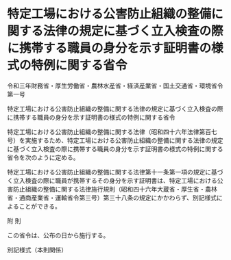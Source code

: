 # 特定工場における公害防止組織の整備に関する法律の規定に基づく立入検査の際に携帯する職員の身分を示す証明書の様式の特例に関する省令

令和三年財務省・厚生労働省・農林水産省・経済産業省・国土交通省・環境省令第一号

特定工場における公害防止組織の整備に関する法律の規定に基づく立入検査の際に携帯する職員の身分を示す証明書の様式の特例に関する省令

特定工場における公害防止組織の整備に関する法律（昭和四十六年法律第百七号）を実施するため、特定工場における公害防止組織の整備に関する法律の規定に基づく立入検査の際に携帯する職員の身分を示す証明書の様式の特例に関する省令を次のように定める。

特定工場における公害防止組織の整備に関する法律第十一条第一項の規定に基づく立入検査の際に職員が携帯するその身分を示す証明書は、特定工場における公害防止組織の整備に関する法律施行規則（昭和四十六年大蔵省・厚生省・農林省・通商産業省・運輸省令第三号）第三十八条の規定にかかわらず、別記様式によることができる。

附 則

この省令は、公布の日から施行する。

別記様式（本則関係）

[](/./pict/503M60001f40001_202108181722_001.pdf)
